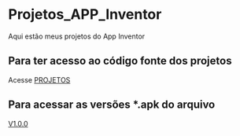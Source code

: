 # Projetos_APP_Inventor
Aqui estão meus projetos do App Inventor

## Para ter acesso ao código fonte dos projetos

Acesse [PROJETOS](https://github.com/JoaoBoscoLuizJr/Projetos_APP_Inventor/tree/main/PROJETOS)

## Para acessar as versões *.apk do arquivo

[V1.0.0](https://github.com/JoaoBoscoLuizJr/Projetos_APP_Inventor/releases/tag/V1.0.0)
